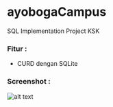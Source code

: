 # ayobogaCampus
SQL Implementation Project KSK

### Fitur :
- CURD dengan SQLite

### Screenshot :
![alt text](https://64.media.tumblr.com/b111c3e0dfc7bf4bed696ce7458557bc/b6e76a04b9070f82-5e/s1280x1920/0bcdc46dc218ebca679446156963f17e9ff6de12.jpg)
